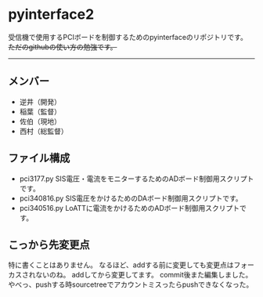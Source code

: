 # pyinterface2
受信機で使用するPCIボードを制御するためのpyinterfaceのリポジトリです。
~~ただのgithubの使い方の勉強です。~~

---

## メンバー
* 逆井（開発）
* 稲葉（監督）
* 佐伯（現地）
* 西村（総監督）

## ファイル構成
- pci3177.py
SIS電圧・電流をモニターするためのADボード制御用スクリプトです。
- pci340816.py
SIS電圧をかけるためのDAボード制御用スクリプトです。
- pci340516.py
LoATTに電流をかけるためのADボード制御用スクリプトです。

## こっから先変更点
特に書くことはありません。
なるほど、addする前に変更しても変更点はフォーカスされないのね。
addしてから変更してます。
commit後また編集しました。
やべっ、pushする時sourcetreeでアカウントミスったらpushできなくなった。